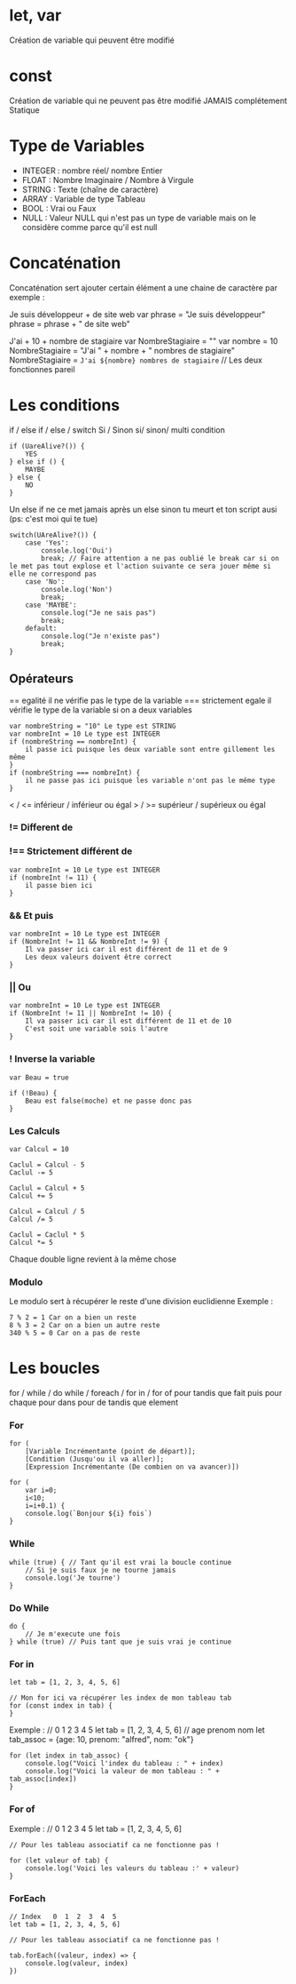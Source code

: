 # let, var 

Création de variable qui peuvent être modifié

# const 

Création de variable qui ne peuvent pas être modifié JAMAIS 
complétement Statique

# Type de Variables 

- INTEGER : nombre réel/ nombre Entier
- FLOAT : Nombre Imaginaire / Nombre à Virgule 
- STRING : Texte (chaîne de caractère)
- ARRAY : Variable de type Tableau
- BOOL : Vrai ou Faux
- NULL : Valeur NULL qui n'est pas un type de variable mais on le considère comme parce qu'il est null

# Concaténation

Concaténation sert ajouter certain élément a une chaine de caractère 
par exemple : 

Je suis développeur + de site web
    var phrase = "Je suis développeur"
    phrase = phrase + " de site web"

J'ai + 10 + nombre de stagiaire
    var NombreStagiaire = ""
    var nombre = 10
    NombreStagiaire = "J'ai " + nombre + " nombres de stagiaire"
    NombreStagiaire = `J'ai ${nombre} nombres de stagiaire`
// Les deux fonctionnes pareil 

# Les conditions 

if / else if / else / switch
Si / Sinon si/ sinon/ multi condition


    if (UareAlive?()) {
        YES
    } else if () {
        MAYBE
    } else {
        NO
    }
Un else if ne ce met jamais après un else sinon tu meurt et ton script ausi (ps: c'est moi qui te tue)


    switch(UAreAlive?()) {
        case 'Yes':
            console.log('Oui')
            break; // Faire attention a ne pas oublié le break car si on le met pas tout explose et l'action suivante ce sera jouer même si elle ne correspond pas 
        case 'No':
            console.log('Non')
            break;
        case 'MAYBE':
            console.log("Je ne sais pas")
            break;
        default:
            console.log("Je n'existe pas")
            break;
    }

## Opérateurs

== egalité il ne vérifie pas le type de la variable
=== strictement egale il vérifie le type de la variable
si on a deux variables 

    var nombreString = "10" Le type est STRING
    var nombreInt = 10 Le type est INTEGER
    if (nombreString == nombreInt) {
        il passe ici puisque les deux variable sont entre gillement les même
    }
    if (nombreString === nombreInt) {
        il ne passe pas ici puisque les variable n'ont pas le même type
    }

< / <= inférieur / inférieur ou égal
\> / >= supérieur / supérieux ou égal

### != Different de 
### !== Strictement différent de 

    var nombreInt = 10 Le type est INTEGER
    if (nombreInt != 11) {
        il passe bien ici
    }

### && Et puis 

    var nombreInt = 10 Le type est INTEGER
    if (NombreInt != 11 && NombreInt != 9) {
        Il va passer ici car il est différent de 11 et de 9
        Les deux valeurs doivent être correct
    }

### || Ou

    var nombreInt = 10 Le type est INTEGER
    if (NombreInt != 11 || NombreInt != 10) {
        Il va passer ici car il est différent de 11 et de 10
        C'est soit une variable sois l'autre
    }


### ! Inverse la variable

    var Beau = true

    if (!Beau) {
        Beau est false(moche) et ne passe donc pas 
    }

### Les Calculs 
    var Calcul = 10

    Caclul = Calcul - 5
    Caclul -= 5

    Caclul = Calcul + 5
    Calcul += 5

    Calcul = Calcul / 5 
    Calcul /= 5

    Caclul = Caclul * 5
    Calcul *= 5 

Chaque double ligne revient à la même chose

### Modulo

Le modulo sert à récupérer le reste d'une division euclidienne 
Exemple : 

    7 % 2 = 1 Car on a bien un reste
    8 % 3 = 2 Car on a bien un autre reste
    340 % 5 = 0 Car on a pas de reste


# Les boucles

for /   while    /  do while /   foreach       / for in  /    for of 
pour   tandis que    fait puis    pour chaque    pour dans     pour de 
                    tandis que      element

### For
    for (
        [Variable Incrémentante (point de départ)]; 
        [Condition (Jusqu'ou il va aller)]; 
        [Expression Incrémentante (De combien on va avancer)])

    for (       
        var i=0;              
        i<10;                
        i=i+0.1) {
        console.log(`Bonjour ${i} fois`)
    }

### While
    while (true) { // Tant qu'il est vrai la boucle continue
        // Si je suis faux je ne tourne jamais
        console.log('Je tourne')
    }

### Do While
    do {
        // Je m'execute une fois
    } while (true) // Puis tant que je suis vrai je continue

### For in
    let tab = [1, 2, 3, 4, 5, 6]

    // Mon for ici va récupérer les index de mon tableau tab
    for (const index in tab) {
    }

Exemple : 
    //         0  1  2  3  4  5
    let tab = [1, 2, 3, 4, 5, 6]
    //                 age        prenom          nom
    let tab_assoc = {age: 10, prenom: "alfred", nom: "ok"}

    for (let index in tab_assoc) {
        console.log("Voici l'index du tableau : " + index)
        console.log("Voici la valeur de mon tableau : " + tab_assoc[index])
    }

### For of 
Exemple : 
    //         0  1  2  3  4  5
    let tab = [1, 2, 3, 4, 5, 6]

    // Pour les tableau associatif ca ne fonctionne pas !

    for (let valeur of tab) {
        console.log('Voici les valeurs du tableau :' + valeur)
    }

### ForEach
    // Index   0  1  2  3  4  5 
    let tab = [1, 2, 3, 4, 5, 6]

    // Pour les tableau associatif ca ne fonctionne pas !

    tab.forEach((valeur, index) => {
        console.log(valeur, index)
    })